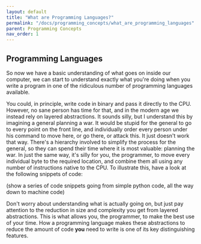 ```yaml
---
layout: default
title: "What are Programming Languages?"
permalink: "/docs/programming_concepts/what_are_programming_languages"
parent: Programming Concepts
nav_order: 1
---
```


## Programming Languages
So now we have a basic understanding of what goes on inside our computer, we can start to understand exactly what you're doing when you write a program in one of the ridiculous number of programming languages available.

You could, in principle, write code in binary and pass it directly to the CPU. However, no sane person has time for that, and in the modern age we instead rely on layered abstractions. It sounds silly, but I understand this by imagining a general planning a war. It would be stupid for the general to go to every point on the front line, and individually order every person under his command to move here, or go there, or attack this. It just doesn't work that way. There's a hierarchy involved to simplify the process for the general, so they can spend their time where it is most valuable: planning the war. In just the same way, it's silly for you, the programmer, to move every individual byte to the required location, and combine them all using any number of instructions native to the CPU. To illustrate this, have a look at the following snippets of code:

(show a series of code snippets going from simple python code, all the way down to machine code)

Don't worry about understanding what is actually going on, but just pay attention to the reduction in size and complexity you get from layered abstractions. This is what allows you, the programmer, to make the best use of your time. How a programming language makes these abstractions to reduce the amount of code __you__ need to write is one of its key distinguishing features.